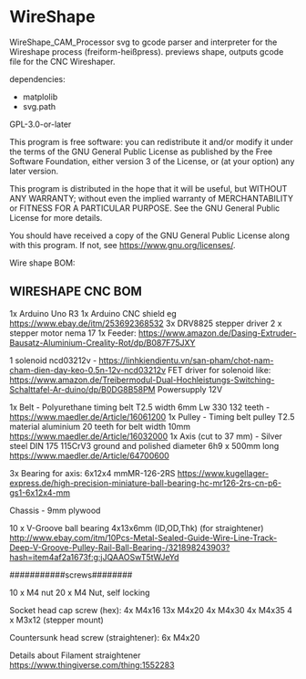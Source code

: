 # WireShape

WireShape_CAM_Processor
svg to gcode parser and interpreter for the  
Wireshape process (freiform-heißpress). 
previews shape, outputs gcode file for the CNC Wireshaper. 

dependencies: 
- matplolib 
- svg.path



GPL-3.0-or-later

This program is free software: you can redistribute it and/or modify it
under the terms of the GNU General Public License as published by the Free Software Foundation,
either version 3 of the License, or (at your option) any later version.

This program is distributed in the hope that it will be useful,
but WITHOUT ANY WARRANTY; without even the implied warranty of MERCHANTABILITY
or FITNESS FOR A PARTICULAR PURPOSE. See the GNU General Public License
for more details.

You should have received a copy of the GNU General Public License along with
this program. If not, see <https://www.gnu.org/licenses/>.


Wire shape BOM:

WIRESHAPE CNC BOM
-------------------------------

1x Arduino Uno R3
1x Arduino CNC shield eg https://www.ebay.de/itm/253692368532
3x DRV8825 stepper driver
2 x stepper motor nema 17 
1x Feeder:  https://www.amazon.de/Dasing-Extruder-Bausatz-Aluminium-Creality-Rot/dp/B087F75JXY

1 solenoid ncd03212v - https://linhkiendientu.vn/san-pham/chot-nam-cham-dien-day-keo-0.5n-12v-ncd03212v
FET driver for solenoid like: https://www.amazon.de/Treibermodul-Dual-Hochleistungs-Switching-Schalttafel-Ar-duino/dp/B0DG8B58PM
Powersupply 12V

1x Belt - Polyurethane timing belt T2.5 width 6mm Lw 330 132 teeth - https://www.maedler.de/Article/16061200
1x Pulley - Timing belt pulley T2.5 material aluminium 20 teeth for belt width 10mm https://www.maedler.de/Article/16032000
1x Axis (cut to 37 mm) -  Silver steel DIN 175 115CrV3 ground and polished diameter 6h9 x 500mm long https://www.maedler.de/Article/64700600

3x Bearing for axis:  6x12x4 mmMR-126-2RS https://www.kugellager-express.de/high-precision-miniature-ball-bearing-hc-mr126-2rs-cn-p6-gs1-6x12x4-mm


Chassis - 9mm plywood

10 x V-Groove ball bearing 4x13x6mm (ID,OD,Thk) (for straightener)
http://www.ebay.com/itm/10Pcs-Metal-Sealed-Guide-Wire-Line-Track-Deep-V-Groove-Pulley-Rail-Ball-Bearing-/321898243903?hash=item4af2a1673f:g:jJQAAOSwT5tWJeYd

###########screws########

10 x M4 nut
20 x M4 Nut, self locking

Socket head cap screw (hex):
4x  M4x16
13x M4x20
4x  M4x30
4x  M4x35
4 x M3x12 (stepper mount)

Countersunk head screw (straightener):
6x M4x20


Details about Filament straightener 
https://www.thingiverse.com/thing:1552283

